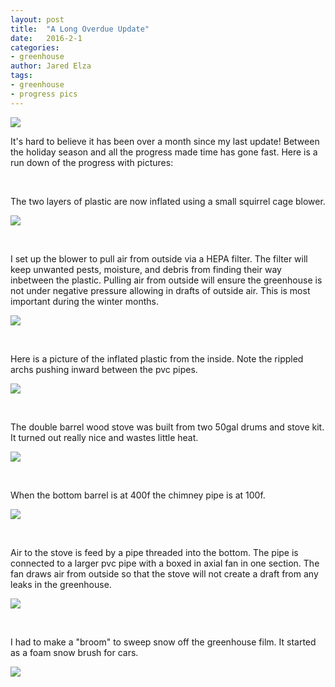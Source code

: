 ```yaml
---
layout: post
title:  "A Long Overdue Update"
date:   2016-2-1
categories:
- greenhouse
author: Jared Elza
tags: 
- greenhouse
- progress pics
---
```


[![](http://i.imgur.com/YcwP2tZ.jpg)](http://i.imgur.com/YcwP2tZ.jpg)

It's hard to believe it has been over a month since my last update! Between the holiday season and all the progress made time has gone 
fast. 
Here is a run down of the progress with pictures:

<br>

The two layers of plastic are now inflated using a small squirrel cage blower. 

[![](http://i.imgur.com/hdxP2p7.jpg)](http://i.imgur.com/hdxP2p7.jpg)

<br>

I set up the blower to pull air from outside via a HEPA filter. 
The filter will keep unwanted pests, moisture, and debris from finding their way inbetween the plastic. 
Pulling air from outside will ensure the greenhouse is not under negative pressure allowing in drafts of outside air. 
This is most important during the winter months.  

[![](http://i.imgur.com/gihqs6U.jpg)](http://i.imgur.com/gihqs6U.jpg)

<br>

Here is a picture of the inflated plastic from the inside. 
Note the rippled archs pushing inward between the pvc pipes. 

[![](http://i.imgur.com/9GOLmUB.jpg)](http://i.imgur.com/9GOLmUB.jpg)

<br>

The double barrel wood stove was built from two 50gal drums and stove kit. 
It turned out really nice and wastes little heat.

[![](http://i.imgur.com/MMS808l.jpg)](http://i.imgur.com/MMS808l.jpg)

<br>

When the bottom barrel is at 400f the chimney pipe is at 100f. 

[![](http://i.imgur.com/EgJ5n0O.jpg)](http://i.imgur.com/EgJ5n0O.jpg)

<br>

Air to the stove is feed by a pipe threaded into the bottom. 
The pipe is connected to a larger pvc pipe with a boxed in axial fan in one section. 
The fan draws air from outside so that the stove will not create a draft from any leaks in the greenhouse. 

[![](http://i.imgur.com/fEnW0Cq.jpg)](http://i.imgur.com/fEnW0Cq.jpg)

<br>

I had to make a "broom" to sweep snow off the greenhouse film. It started as a foam snow brush for cars.

[![](http://i.imgur.com/gd18Fxc.jpg)](http://i.imgur.com/gd18Fxc.jpg)







